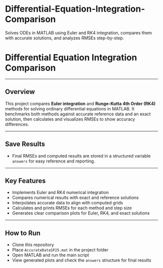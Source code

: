 # Differential-Equation-Integration-Comparison
Solves ODEs in MATLAB using Euler and RK4 integration, compares them with accurate solutions, and analyzes RMSEs step-by-step.

#  Differential Equation Integration Comparison

---

## Overview  
This project compares **Euler integration** and **Runge-Kutta 4th Order (RK4)** methods for solving ordinary differential equations in MATLAB. It benchmarks both methods against accurate reference data and an exact solution, then calculates and visualizes RMSEs to show accuracy differences.

---

## Save Results  
- Final RMSEs and computed results are stored in a structured variable `answers` for easy reference and reporting.

---

## Key Features  
- Implements Euler and RK4 numerical integration  
- Compares numerical results with exact and reference solutions  
- Interpolates accurate data to align with computed grids  
- Calculates and prints RMSEs for each method and step size  
- Generates clear comparison plots for Euler, RK4, and exact solutions

---

## How to Run  
- Clone this repository  
- Place `AccurateDataSP25.mat` in the project folder  
- Open MATLAB and run the main script  
- View generated plots and check the `answers` structure for final results
